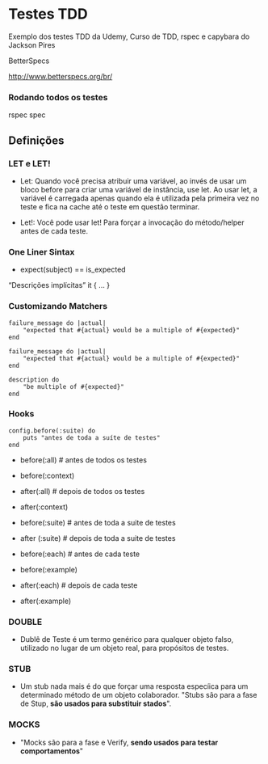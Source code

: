 # Testes TDD
Exemplo dos testes TDD da Udemy, Curso de TDD, rspec e capybara do Jackson Pires

BetterSpecs

http://www.betterspecs.org/br/

### Rodando todos os testes

rspec spec

## Definições

### LET e LET!

* Let: Quando você precisa atribuir uma variável, ao invés de usar um bloco before para criar uma variável de instância, use let.
Ao usar let, a variável é carregada apenas quando ela é utilizada pela primeira vez no teste e fica na cache até o teste em
questão terminar.

* Let!: Você pode usar let! Para forçar a invocação do método/helper antes de cada teste.

### One Liner Sintax

* expect(subject) == is_expected

“Descrições implícitas”
it { … }

### Customizando Matchers

    failure_message do |actual|
        "expected that #{actual} would be a multiple of #{expected}"
    end

    failure_message do |actual|
        "expected that #{actual} would be a multiple of #{expected}"
    end

    description do
        "be multiple of #{expected}"
    end


### Hooks

    config.before(:suite) do
        puts "antes de toda a suíte de testes"
    end

* before(:all) # antes de todos os testes

* before(:context)

* after(:all) # depois de todos os testes 

* after(:context)

* before(:suite) # antes de toda a suite de testes

* after (:suite) # depois de toda a suite de testes

* before(:each) # antes de cada teste

* before(:example)

* after(:each) # depois de cada teste

* after(:example)

### DOUBLE

* Dublê de Teste é um termo genérico para qualquer objeto falso, utilizado no lugar de um objeto real, para propósitos de testes.

### STUB

* Um stub nada mais é do que forçar uma resposta especíica para um determinado método de um objeto colaborador.
"Stubs são para a fase de Stup, **são usados para substituir stados**".

### MOCKS

* "Mocks são para a fase e Verify, **sendo usados para testar comportamentos**"
